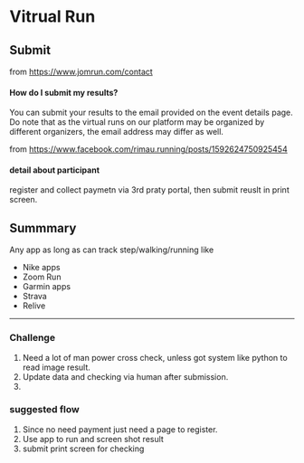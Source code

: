 
# Vitrual Run


## Submit 
from https://www.jomrun.com/contact <br>
#### How do I submit my results? <br>
You can submit your results to the email provided on the event details page. Do note that as the virtual runs on our platform may be organized by different organizers, the email address may differ as well.



from https://www.facebook.com/rimau.running/posts/1592624750925454 <br>
#### detail about participant
register and collect paymetn via 3rd praty portal, then submit reuslt in print screen.


## Summmary 
Any app as long as can track step/walking/running like 
  - Nike apps 
  - Zoom Run 
  - Garmin apps 
  - Strava 
  - Relive 
------



  


### Challenge
1. Need a lot of man power cross check, unless got system like python to read image result.
2. Update data and checking via human after submission.
3. 

### suggested flow
1. Since no need payment just need a page to register.
2. Use app to run and screen shot result
3. submit print screen for checking

